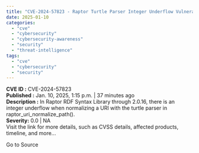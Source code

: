 ```yaml
---
title: "CVE-2024-57823 - Raptor Turtle Parser Integer Underflow Vulnerability"
date: 2025-01-10
categories: 
  - "cve"
  - "cybersecurity"
  - "cybersecurity-awareness"
  - "security"
  - "threat-intelligence"
tags: 
  - "cve"
  - "cybersecurity"
  - "security"
---
```


**CVE ID :** CVE-2024-57823  
**Published :** Jan. 10, 2025, 1:15 p.m. | 37 minutes ago  
**Description :** In Raptor RDF Syntax Library through 2.0.16, there is an integer underflow when normalizing a URI with the turtle parser in raptor\_uri\_normalize\_path().  
**Severity:** 0.0 | NA  
Visit the link for more details, such as CVSS details, affected products, timeline, and more...

Go to Source
